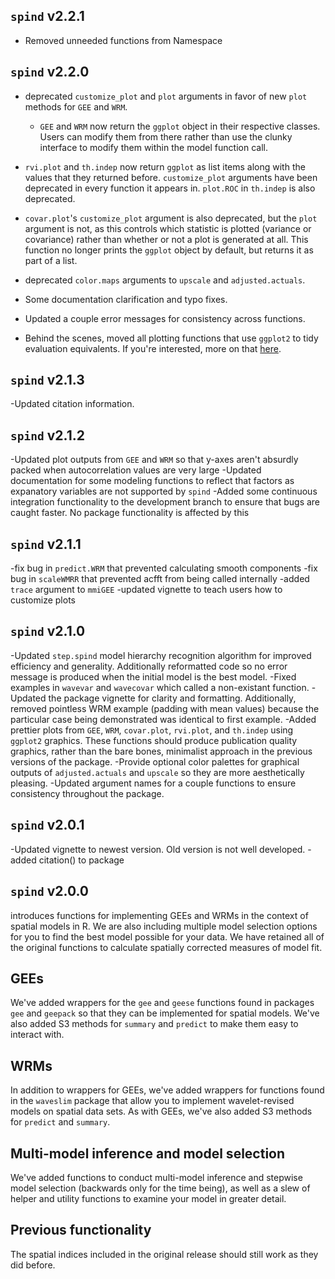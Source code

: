 ## `spind` v2.2.1
- Removed unneeded functions from Namespace


## `spind` v2.2.0
- deprecated `customize_plot` and `plot` arguments in favor of new `plot` methods
for `GEE` and `WRM`. 
    + `GEE` and `WRM` now return the `ggplot` object in their respective classes.
    Users can modify them from there rather than use the clunky interface to 
    modify them within the model function call.
    
- `rvi.plot` and `th.indep` now return
`ggplot` as list items along with the values that they returned before. 
`customize_plot` arguments have been deprecated in every function it appears in.
`plot.ROC` in `th.indep` is also deprecated.

- `covar.plot`'s `customize_plot` argument is also deprecated, but the `plot` 
argument is not, as this controls which statistic is plotted (variance or covariance)
rather than whether or not a plot is generated at all. This function no longer
prints the `ggplot` object by default, but returns it as part of a list.

- deprecated `color.maps` arguments to `upscale` and `adjusted.actuals`.

- Some documentation clarification and typo fixes.

- Updated a couple error messages for consistency across functions.

- Behind the scenes, moved all plotting functions that use `ggplot2` to tidy 
evaluation equivalents. If you're interested, more on that [here](https://github.com/tidyverse/ggplot2/blob/master/NEWS.md).


## `spind` v2.1.3
-Updated citation information.

## `spind` v2.1.2
-Updated plot outputs from `GEE` and `WRM` so that y-axes aren't absurdly packed when autocorrelation values are very large
-Updated documentation for some modeling functions to reflect that factors as expanatory variables are not supported by `spind`
-Added some continuous integration functionality to the development branch to ensure that bugs are caught faster. No package functionality is affected by this

## `spind` v2.1.1
-fix bug in `predict.WRM` that prevented calculating smooth components
-fix bug in `scaleWMRR` that prevented acfft from being called internally
-added `trace` argument to `mmiGEE`
-updated vignette to teach users how to customize plots

## `spind` v2.1.0
-Updated `step.spind` model hierarchy recognition algorithm for improved efficiency and generality. Additionally reformatted code so no error message is produced when the initial model is the best model.
-Fixed examples in `wavevar` and `wavecovar` which called a non-existant function.
-Updated the package vignette for clarity and formatting. Additionally, removed pointless WRM example (padding with mean values) because the particular case being demonstrated was identical to first example.
-Added prettier plots from `GEE`, `WRM`, `covar.plot`, `rvi.plot`, and `th.indep` using `ggplot2` graphics. These functions should produce publication quality graphics, rather than the bare bones, minimalist approach in the previous versions of the package. 
-Provide optional color palettes for graphical outputs of `adjusted.actuals` and `upscale` so they are more aesthetically pleasing.
-Updated argument names for a couple functions to ensure consistency throughout the package.


## `spind` v2.0.1
-Updated vignette to newest version. Old version is not well developed.
-added citation() to package 



## `spind` v2.0.0 
introduces functions for implementing GEEs and WRMs in the context of spatial models in R. We are also including multiple model selection options for you to find the best model possible for your data. We have retained all of the original functions to calculate spatially corrected measures of model fit.

## GEEs
We've added wrappers for the `gee` and `geese` functions found in packages `gee` and `geepack` so that they can be implemented for spatial models. We've also added S3 methods for `summary` and `predict` to make them easy to interact with. 

## WRMs
In addition to wrappers for GEEs, we've added wrappers for functions found in the `waveslim` package that allow you to implement wavelet-revised models on spatial data sets.  As with GEEs, we've also added S3 methods for `predict` and `summary`. 

## Multi-model inference and model selection
We've added functions to conduct multi-model inference and stepwise model selection (backwards only for the time being), as well as a slew of helper and utility functions to examine your model in greater detail. 

## Previous functionality
The spatial indices included in the original release should still work as they did before.
